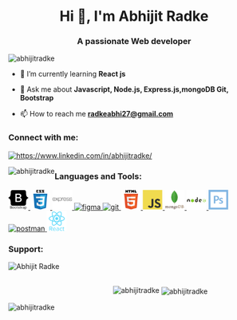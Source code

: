 <h1 align="center">Hi 👋, I'm Abhijit Radke</h1>
<h3 align="center">A passionate Web developer</h3>

<p align="left"> <img src="https://komarev.com/ghpvc/?username=abhijitradke&label=Profile%20views&color=0e75b6&style=flat" alt="abhijitradke" /> </p>

- 🌱 I’m currently learning **React js**

- 💬 Ask me about **Javascript, Node.js, Express.js,mongoDB Git, Bootstrap**

- 📫 How to reach me **radkeabhi27@gmail.com**

<h3 align="left">Connect with me:</h3>
<p align="left">
<a href="https://linkedin.com/in/https://www.linkedin.com/in/abhijitradke/" target="blank"><img align="center" src="https://raw.githubusercontent.com/rahuldkjain/github-profile-readme-generator/master/src/images/icons/Social/linked-in-alt.svg" alt="https://www.linkedin.com/in/abhijitradke/" height="30" width="40" /></a>
</p>
<img align="left" src="https://www.schoolofit.co.za/wp-content/uploads/2018/06/How-to-become-a-web-developer.gif"alt="abhijitradke" />
<h3 align="left">Languages and Tools:</h3>
<p align="left"> <a href="https://getbootstrap.com" target="_blank" rel="noreferrer"> <img src="https://raw.githubusercontent.com/devicons/devicon/master/icons/bootstrap/bootstrap-plain-wordmark.svg" alt="bootstrap" width="40" height="40"/> </a> <a href="https://www.w3schools.com/css/" target="_blank" rel="noreferrer"> <img src="https://raw.githubusercontent.com/devicons/devicon/master/icons/css3/css3-original-wordmark.svg" alt="css3" width="40" height="40"/> </a> <a href="https://expressjs.com" target="_blank" rel="noreferrer"> <img src="https://raw.githubusercontent.com/devicons/devicon/master/icons/express/express-original-wordmark.svg" alt="express" width="40" height="40"/> </a> <a href="https://www.figma.com/" target="_blank" rel="noreferrer"> <img src="https://www.vectorlogo.zone/logos/figma/figma-icon.svg" alt="figma" width="40" height="40"/> </a> <a href="https://git-scm.com/" target="_blank" rel="noreferrer"> <img src="https://www.vectorlogo.zone/logos/git-scm/git-scm-icon.svg" alt="git" width="40" height="40"/> </a> <a href="https://www.w3.org/html/" target="_blank" rel="noreferrer"> <img src="https://raw.githubusercontent.com/devicons/devicon/master/icons/html5/html5-original-wordmark.svg" alt="html5" width="40" height="40"/> </a> <a href="https://developer.mozilla.org/en-US/docs/Web/JavaScript" target="_blank" rel="noreferrer"> <img src="https://raw.githubusercontent.com/devicons/devicon/master/icons/javascript/javascript-original.svg" alt="javascript" width="40" height="40"/> </a> <a href="https://www.mongodb.com/" target="_blank" rel="noreferrer"> <img src="https://raw.githubusercontent.com/devicons/devicon/master/icons/mongodb/mongodb-original-wordmark.svg" alt="mongodb" width="40" height="40"/> </a> <a href="https://nodejs.org" target="_blank" rel="noreferrer"> <img src="https://raw.githubusercontent.com/devicons/devicon/master/icons/nodejs/nodejs-original-wordmark.svg" alt="nodejs" width="40" height="40"/> </a> <a href="https://www.photoshop.com/en" target="_blank" rel="noreferrer"> <img src="https://raw.githubusercontent.com/devicons/devicon/master/icons/photoshop/photoshop-line.svg" alt="photoshop" width="40" height="40"/> </a> <a href="https://postman.com" target="_blank" rel="noreferrer"> <img src="https://www.vectorlogo.zone/logos/getpostman/getpostman-icon.svg" alt="postman" width="40" height="40"/> </a> <a href="https://reactjs.org/" target="_blank" rel="noreferrer"> <img src="https://raw.githubusercontent.com/devicons/devicon/master/icons/react/react-original-wordmark.svg" alt="react" width="40" height="40"/> </a> </p>

<h3 align="left">Support:</h3>
<p><a href="https://www.buymeacoffee.com/Abhijit Radke"> <img align="left" src="https://cdn.buymeacoffee.com/buttons/v2/default-yellow.png" height="50" width="210" alt="Abhijit Radke" /></a></p><br><br>

<p><img align="left" src="https://github-readme-stats.vercel.app/api/top-langs?username=abhijitradke&show_icons=true&locale=en&layout=compact" alt="abhijitradke" /></p>

<p>&nbsp;<img align="center" src="https://github-readme-stats.vercel.app/api?username=abhijitradke&show_icons=true&locale=en" alt="abhijitradke" /></p>

<p><img align="center" src="https://github-readme-streak-stats.herokuapp.com/?user=abhijitradke&" alt="abhijitradke" /></p>

